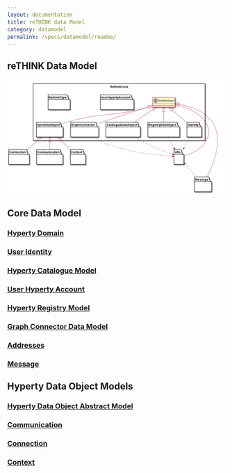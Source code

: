 ```yaml
---
layout: documentation
title: reTHINK data Model
category: datamodel
permalink: /specs/datamodel/readme/
---
```


reTHINK Data Model
------------------

![reTHINK Data Model](Rethink-Core.png)

## Core Data Model

### [Hyperty Domain](core/Hyperty-Domain/readme.md)

### [User Identity](core/user-identity/readme.md)

### [Hyperty Catalogue Model](core/hyperty-catalogue/readme.md)

### [User Hyperty Account](core/user-hyperty-account/readme.md)

### [Hyperty Registry Model](core/hyperty-registry/readme.md)

### [Graph Connector Data Model](core/graph-connector/readme.md)

### [Addresses](core/address/readme.md)

### [Message](core/message/readme.md)

## Hyperty Data Object Models

### [Hyperty Data Object Abstract Model ](data-objects/data-synch/readme.md)

### [Communication](data-objects/communication/readme.md)

### [Connection](data-objects/connection/readme.md)

### [Context](data-objects/context/readme.md)
